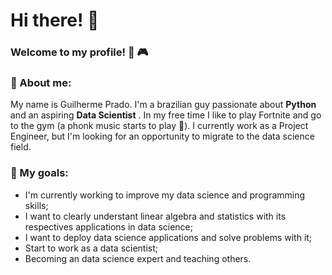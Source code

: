 # Hi there! :wave:

### Welcome to my profile! :muscle: :video_game: 

### 📘 About me:
My name is Guilherme Prado. I'm a brazilian guy passionate about **Python** and  an aspiring **Data Scientist** . 
In my free time I like to play Fortnite and go to the gym (a phonk music starts to play :musical_note:). I currently work as a Project Engineer, but I'm looking for an opportunity to migrate to the data science field.

### 🎯 My goals:
- I'm currently working to improve my data science and programming skills;
- I want to clearly understant linear algebra and statistics with its respectives applications in data science;
- I want to deploy data science applications and solve problems with it;
- Start to work as a data scientist;
- Becoming an data science expert and teaching others.
